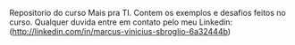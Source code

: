 Repositorio do curso Mais pra TI.
Contem os exemplos e desafios feitos no curso.
Qualquer duvida entre em contato pelo meu Linkedin:
(http://linkedin.com/in/marcus-vinicius-sbroglio-6a32444b)

